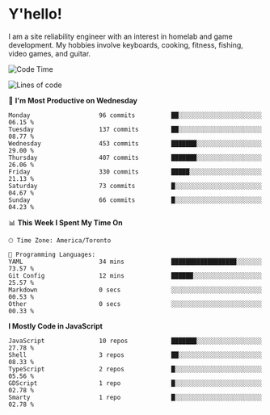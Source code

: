 # Y'hello!
I am a site reliability engineer with an interest in homelab and game development.
My hobbies involve keyboards, cooking, fitness, fishing, video games, and guitar.

<!--START_SECTION:waka-->
![Code Time](http://img.shields.io/badge/Code%20Time-91%20hrs%2042%20mins-blue)

![Lines of code](https://img.shields.io/badge/From%20Hello%20World%20I%27ve%20Written-3.2%20million%20lines%20of%20code-blue)

📅 **I'm Most Productive on Wednesday** 

```text
Monday                   96 commits          ██░░░░░░░░░░░░░░░░░░░░░░░   06.15 % 
Tuesday                  137 commits         ██░░░░░░░░░░░░░░░░░░░░░░░   08.77 % 
Wednesday                453 commits         ███████░░░░░░░░░░░░░░░░░░   29.00 % 
Thursday                 407 commits         ███████░░░░░░░░░░░░░░░░░░   26.06 % 
Friday                   330 commits         █████░░░░░░░░░░░░░░░░░░░░   21.13 % 
Saturday                 73 commits          █░░░░░░░░░░░░░░░░░░░░░░░░   04.67 % 
Sunday                   66 commits          █░░░░░░░░░░░░░░░░░░░░░░░░   04.23 % 
```


📊 **This Week I Spent My Time On** 

```text
🕑︎ Time Zone: America/Toronto

💬 Programming Languages: 
YAML                     34 mins             ██████████████████░░░░░░░   73.57 % 
Git Config               12 mins             ██████░░░░░░░░░░░░░░░░░░░   25.57 % 
Markdown                 0 secs              ░░░░░░░░░░░░░░░░░░░░░░░░░   00.53 % 
Other                    0 secs              ░░░░░░░░░░░░░░░░░░░░░░░░░   00.33 % 
```

**I Mostly Code in JavaScript** 

```text
JavaScript               10 repos            ███████░░░░░░░░░░░░░░░░░░   27.78 % 
Shell                    3 repos             ██░░░░░░░░░░░░░░░░░░░░░░░   08.33 % 
TypeScript               2 repos             █░░░░░░░░░░░░░░░░░░░░░░░░   05.56 % 
GDScript                 1 repo              █░░░░░░░░░░░░░░░░░░░░░░░░   02.78 % 
Smarty                   1 repo              █░░░░░░░░░░░░░░░░░░░░░░░░   02.78 % 
```




<!--END_SECTION:waka-->
